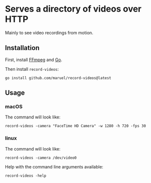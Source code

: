 # Serves a directory of videos over HTTP

Mainly to see video recordings from motion.


## Installation

First, install [FFmpeg](https://ffmpeg.org/download.html) and [Go](https://go.dev/dl).

Then install `record-videos`:

    go install github.com/maruel/record-videos@latest


## Usage


### macOS

The command will look like:

    record-videos -camera "FaceTime HD Camera" -w 1280 -h 720 -fps 30


### linux

The command will look like:

    record-videos -camera /dev/video0

Help with the command line arguments available:

    record-videos -help
